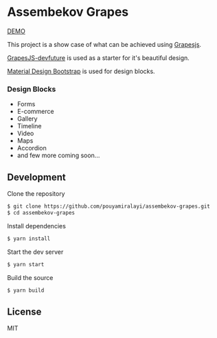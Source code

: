 # Assembekov Grapes

[DEMO](##)

This project is a show case of what can be achieved using [Grapesjs](https://github.com/artf/grapesjs).

[GrapesJS-devfuture](https://github.com/GoodPHP/GrapesJS-devfuture) is used as a starter for it's beautiful design.

[Material Design Bootstrap](https://mdbootstrap.com/) is used for design blocks.

### Design Blocks
- Forms
- E-commerce
- Gallery
- Timeline
- Video
- Maps
- Accordion
- and few more coming soon...

## Development

Clone the repository

```sh
$ git clone https://github.com/pouyamiralayi/assembekov-grapes.git
$ cd assembekov-grapes
```

Install dependencies

```sh
$ yarn install
```

Start the dev server

```sh
$ yarn start
```

Build the source

```sh
$ yarn build
```



## License

MIT
